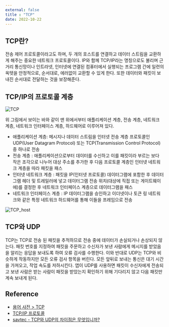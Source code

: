 ```yaml
---
external: false
title : "TCP"
date: 2022-10-22
---
```


## TCP란?

전송 제어 프로토콜이라고도 하며, 두 개의 호스트를 연결하고 데이터 스트림을 교환하게 해주는 중요한 네트워크 프로토콜이다.
IP와 함께 TCP/IP라는 명칭으로도 불리며 근거리 통신망이나 인트라넷, 인터넷에 연결된 컴퓨터에서 실행되는 프로그램 간에 일련의 옥텟을 안정적으로, 순서대로, 에러없이 교환할 수 있게 한다. 또한 데이터와 패킷이 보내진 순서대로 전달하는 것을 보장해준다.

## TCP/IP의 프로토콜 계층

![TCP](https://github.com/WoojinJeonkr/WoojinJeonkr.github.io/blob/main/assets/images/post/TCP.png?raw=true)

위 그림에서 보이는 바와 같이 맨 위에서부터 애플리케이션 계층, 전송 계층, 네트워크 계층, 네트워크 인터페이스 계층, 하드웨어로 이루어져 있다.

- 애플리케이션 계층: 메시지나 데이터 스트림을 인터넷 전송 계층 프로토콜인 UDP(User Datagram Protocol) 또는 TCP(Transmission Control Protocol) 중 하나로 전송
- 전송 계층 : 애플리케이션으로부터 데이터를 수신하고 이를 패킷이라 부르는 보다 작은 조각으로 나누어 대상 주소를 추가한 후 다음 프로토콜 계층인 인터넷 네트워크 계층을 따라 패킷을 패스
- 인터넷 네트워크 계층 : 패킷을 IP(인터넷 프로토콜) 데이터그램에 포함한 후 데이터그램 헤더 및 트레일러에 넣고 데이터그램 전송 위치(대상에 직접 또는 게이트웨이에)를 결정한 후 네트워크 인터페이스 계층으로 데이터그램을 패스
- 네트워크 인터페이스 계층 : IP 데이터그램을 승인하고 이더넷이나 토큰 링 네트워크와 같은 특정 네트워크 하드웨어를 통해 이들을 프레임으로 전송

![TCP_host](https://github.com/WoojinJeonkr/WoojinJeonkr.github.io/blob/main/assets/images/post/TCP_host.png?raw=true)

## TCP와 UDP

TCP는 TCP로 전송 된 패킷을 추적하므로 전송 중에 데이터가 손실되거나 손상되지 않는다. 패킷 번호를 지정하여 패킷을 주문하고 수신자가 보낸 사람에게 메시지를 받았음을 알리는 응답을 보내도록 하여 오류 검사를 수행한다.
이와 반대로 UDP는 TCP와 비슷하게 작동하지만 모든 오류 검사 항목을 버린다. 모든 앞뒤로 보내는 통신은 대기 시간을 가져오고, 작업 속도를 저하시킨다. 앱이 UDP를 사용하면 패킷이 수신자에게 전송되고 보낸 사람은 받는 사람이 패킷을 받았는지 확인하기 위해 기다리지 않고 다음 패킷만 계속 보내게 된다.

## Reference

- [용어 사전 > TCP](https://developer.mozilla.org/ko/docs/Glossary/TCP)
- [TCP/IP 프로토콜](https://www.ibm.com/docs/ko/aix/7.2?topic=protocol-tcpip-protocols)
- [savtec - TCP와 UDP의 차이점은 무엇입니까?](https://ko.savtec.org/articles/howto/whats-the-difference-between-tcp-and-udp.html)
